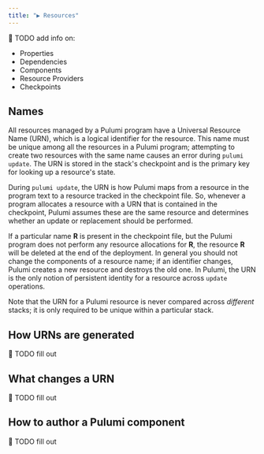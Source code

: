 ```yaml
---
title: "▶ Resources"
---
```


🚧 TODO add info on:
- Properties
- Dependencies
- Components
- Resource Providers
- Checkpoints

## Names
All resources managed by a Pulumi program have a Universal Resource Name (URN), which is a logical identifier for the resource. This name must be unique among all the resources in a Pulumi program; attempting to create two resources with the same name causes an error during `pulumi update`. The URN is stored in the stack's checkpoint and is the primary key for looking up a resource's state. 

During `pulumi update`, the URN is how Pulumi maps from a resource in the program text to a resource tracked in the checkpoint file. So, whenever a program allocates a resource with a URN that is contained in the checkpoint, Pulumi assumes these are the same resource and determines whether an update or replacement should be performed.  

If a particular name **R** is present in the checkpoint file, but the Pulumi program does not perform any resource allocations for **R**, the resource **R** will be deleted at the end of the deployment. In general you should not change the components of a resource name; if an identifier changes, Pulumi creates a new resource and destroys the old one. In Pulumi, the URN is the only notion of persistent identity for a resource across `update` operations.

Note that the URN for a Pulumi resource is never compared across *different* stacks; it is only required to be unique within a particular stack.  

## How URNs are generated

🚧 TODO fill out

## What changes a URN

🚧 TODO fill out

## How to author a Pulumi component

🚧 TODO fill out
